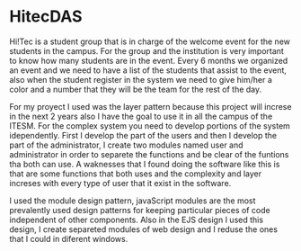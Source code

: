 # HitecDAS

Hi!Tec is a student group that is in charge of the welcome event for the new students in the campus. For the group and the institution is very important to know how many students are in the event.
Every 6 months we organized an event and we need to have a list of the students that assist to the event, also when the student register in the system we need to give him/her a color and a number that they will be the team for the rest of the day. 

For my proyect I used was the layer pattern because this project will increse in the next 2 years also I have the goal to use it in all the campus of the ITESM.
For the complex system you need to develop portions of the system idependently.
First I develop the part of the users and then I develop the part of the administrator, I create two modules named user and administrator in order to separete the functions and be clear of the funtions tha both can use.
A waknesses that I found doing the software like this is that are some functions that both uses and the complexity and layer increses with every type of user that it exist in the software.

I used the module design pattern, javaScript modules are the most prevalently used design patterns for keeping particular pieces of code independent of other components.
Also in the EJS design I used this design, I create separeted modules of web design and I reduse the ones that I could in diferent windows.